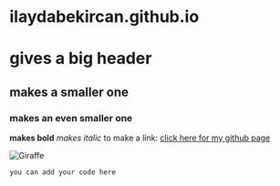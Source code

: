 # ilaydabekircan.github.io

# gives a big header
## makes a smaller one
### makes an even smaller one

**makes bold**
*makes italic*
to make a link:
[click here for my github page](https://ilaydabekircan.github.io)

![Giraffe](https://i.natgeofe.com/n/f4d64d53-07ce-4933-a76e-1d405eec3473/giraffe_thumb.JPG)

```python
you can add your code here
```
